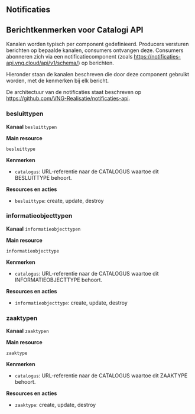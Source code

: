 ## Notificaties
## Berichtkenmerken voor Catalogi API

Kanalen worden typisch per component gedefinieerd. Producers versturen berichten op bepaalde kanalen,
consumers ontvangen deze. Consumers abonneren zich via een notificatiecomponent (zoals <a href="https://notificaties-api.vng.cloud/api/v1/schema/" rel="nofollow">https://notificaties-api.vng.cloud/api/v1/schema/</a>) op berichten.

Hieronder staan de kanalen beschreven die door deze component gebruikt worden, met de kenmerken bij elk bericht.

De architectuur van de notificaties staat beschreven op <a href="https://github.com/VNG-Realisatie/notificaties-api" rel="nofollow">https://github.com/VNG-Realisatie/notificaties-api</a>.


### besluittypen

**Kanaal**
`besluittypen`

**Main resource**

`besluittype`



**Kenmerken**

* `catalogus`: URL-referentie naar de CATALOGUS waartoe dit BESLUITTYPE behoort.

**Resources en acties**


* <code>besluittype</code>: create, update, destroy


### informatieobjecttypen

**Kanaal**
`informatieobjecttypen`

**Main resource**

`informatieobjecttype`



**Kenmerken**

* `catalogus`: URL-referentie naar de CATALOGUS waartoe dit INFORMATIEOBJECTTYPE behoort.

**Resources en acties**


* <code>informatieobjecttype</code>: create, update, destroy


### zaaktypen

**Kanaal**
`zaaktypen`

**Main resource**

`zaaktype`



**Kenmerken**

* `catalogus`: URL-referentie naar de CATALOGUS waartoe dit ZAAKTYPE behoort.

**Resources en acties**


* <code>zaaktype</code>: create, update, destroy


